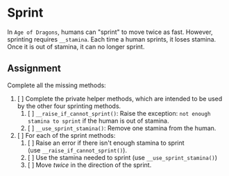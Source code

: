 # Sprint

In `Age of Dragons`, humans can "sprint" to move twice as fast. However, sprinting requires `__stamina`. Each time a human sprints, it loses stamina. Once it is out of stamina, it can no longer sprint.

## Assignment

Complete all the missing methods:

1. [ ] Complete the private helper methods, which are intended to be used by the other four sprinting methods.
   1. [ ] `__raise_if_cannot_sprint()`: Raise the exception: `not enough stamina to sprint` if the human is out of stamina.
   2. [ ] `__use_sprint_stamina()`: Remove one stamina from the human.
2. [ ] For each of the sprint methods:
   1. [ ] Raise an error if there isn't enough stamina to sprint (use `__raise_if_cannot_sprint()`).
   2. [ ] Use the stamina needed to sprint (use `__use_sprint_stamina()`)
   3. [ ] Move *twice* in the direction of the sprint.
